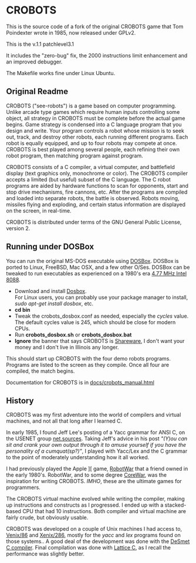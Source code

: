 CROBOTS
=======

This is the source code of a fork of the original CROBOTS game that Tom Poindexter wrote in 1985, now
released under GPLv2.

This is the v.1.1 patchlevel3.1

It includes the "zero-bug" fix, the 2000 instructions limit enhancement and an improved debugger.

The Makefile works fine under Linux Ubuntu.

Original Readme
---------------

CROBOTS ("see-robots") is a game based on computer programming.
Unlike arcade type games which require human inputs controlling
some object, all strategy in CROBOTS must be complete before the
actual game begins.  Game strategy is condensed into a C language
program that you design and write.  Your program controls a robot
whose mission is to seek out, track, and destroy other robots,
each running different programs.  Each robot is equally equipped,
and up to four robots may compete at once.  CROBOTS is best
played among several people, each refining their own robot
program, then matching program against program.

CROBOTS consists of a C compiler, a virtual computer, and
battlefield display (text graphics only, monochrome or color).
The CROBOTS compiler accepts a limited (but useful) subset of
the C language.  The C robot programs are aided by hardware
functions to scan for opponents, start and stop drive mechanisms,
fire cannons, etc.  After the programs are compiled and loaded
into separate robots, the battle is observed.  Robots moving,
missiles flying and exploding, and certain status information are
displayed on the screen, in real-time.

CROBOTS is distributed under terms of the GNU General Public
License, version 2.



Running under DOSBox
--------------------

You can run the original MS-DOS executable using [DOSBox](http://www.dosbox.com/).
DOSBox is ported to Linux, FreeBSD, Mac OSX, and a few other O/Ses.
DOSBox can be tweaked to run executables as experienced on a 1980's era
[4.77 MHz Intel 8088](http://www.dosbox.com/wiki/4.77_MHz).  

 * Download and install [Dosbox](http://www.dosbox.com/download.php?main=1).  
   For Linux users, you can probably use your package manager to install,
   _sudo apt-get install dosbox_, etc.
 * **cd bin**
 * Tweak the crobots_dosbox.conf as needed, especially the _cycles_ value.
   The default cycles value is 245, which should be close for modern CPUs.
 * Run **crobots_dosbox.sh** or **crobots_dosbox.bat**   
 * **Ignore** the banner that says CROBOTS is 
   [Shareware](https://en.wikipedia.org/wiki/Shareware),  I don't want your
   money and I don't live in Illinois any longer.
 
This should start up CROBOTS with the four demo robots programs.  Programs are
listed to the screen as they compile.  Once all four are compiled, the match 
begins.  

Documentation for CROBOTS is in [docs/crobots_manual.html](http://htmlpreview.github.io/?https://github.com/tpoindex/crobots/blob/master/docs/crobots_manual.html)

History
-------

CROBOTS was my first adventure into the world of compilers and virtual 
machines, and not all that long after I learned C.

In early 1985, I found Jeff Lee's posting of a Yacc grammar for ANSI C, 
on the USENET group 
[net.sources](https://groups.google.com/forum/#!search/net.sources$20yacc$20ansi$20c/net.sources/3gmx4As0aSM/F--W3xnQlEsJ).  Taking Jeff's advice in his post 
_"(Y)ou can sit and crank your own output through it to amuse yourself if 
you have the personality of a cumquat(sp?)"_, 
I played with Yacc/Lex and the C grammar to the point of moderately 
understanding how it all worked.

I had previously played the Apple \]\[ game, 
[RobotWar](https://en.wikipedia.org/wiki/RobotWar)
that a friend owned in the early 1980's.  RobotWar, and to some
degree [CoreWar](https://en.wikipedia.org/wiki/Core_War), was the 
inspiration for writing CROBOTS.  _IMHO_, these are the ultimate games 
for programmers.

The CROBOTS virtual machine evolved while writing the
compiler, making up instructions and constructs as I progressed.
I ended up with a stacked-based CPU that had 10 instructions.  Both
compiler and virtual machine are fairly crude, but obviously usable.

CROBOTS was developed on a couple of Unix machines I had access to, 
[Venix/86](https://en.wikipedia.org/wiki/Venix) and
[Xenix/286](https://en.wikipedia.org/wiki/Xenix), mostly for the _yacc_ and
_lex_ programs found on those systems..  A good deal of the 
development was done with the 
[DeSmet C compiler](http://desmet-c.com/).  Final compilation
was done with [Lattice C](https://en.wikipedia.org/wiki/Lattice_C), as
I recall the performance was slightly better. 



